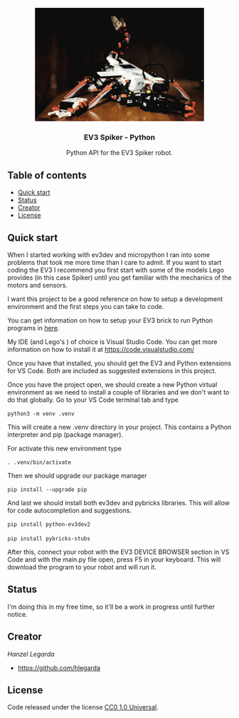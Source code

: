 <p align="center">
  <a href="">
    <img src="https://raw.githubusercontent.com/hlegarda/ev3-spiker/master/resources/spiker.jpeg" alt="Logo" width=380 height=254>
  </a>

  <h3 align="center">EV3 Spiker - Python</h3>

  <p align="center">
    Python API for the EV3 Spiker robot.
  </p>
</p>


## Table of contents

- [Quick start](#quick-start)
- [Status](#status)
- [Creator](#creator)
- [License](#license)


## Quick start

When I started working with ev3dev and micropython I ran into some problems that took me more time than I care to admit. If you want to start coding the EV3 I recommend you first start with some of the models Lego provides (in this case Spiker) until you get familiar with the mechanics of the motors and sensors. 

I want this project to be a good reference on how to setup a development environment and the first steps you can take to code.

You can get information on how to setup your EV3 brick to run Python programs in [here](https://education.lego.com/en-us/product-resources/mindstorms-ev3/teacher-resources/python-for-ev3).

My IDE (and Lego's ) of choice is Visual Studio Code. You can get more information on how to install it at https://code.visualstudio.com/

Once you have that installed, you should get the EV3 and Python extensions for VS Code. Both are included as suggested extensions in this project.

Once you have the project open, we should create a new Python virtual environment as we need to install a couple of libraries and we don't want to do that globally. Go to your VS Code terminal tab and type

	python3 -m venv .venv
This will create a new .venv directory in your project. This contains a Python interpreter and pip (package manager).

For activate this new environment type
	
	. .venv/bin/activate
Then we should upgrade our package manager
	
	pip install --upgrade pip

And last we should install both ev3dev and pybricks libraries. This will allow for code autocompletion and suggestions.
	
	pip install python-ev3dev2

	pip install pybricks-stubs	

After this, connect your robot with the EV3 DEVICE BROWSER section in VS Code and with the main.<span>py</span> file open, press F5 in your keyboard. This will download the program to your robot and will run it.

## Status

I'm doing this in my free time, so it'll be a work in progress until further notice.

## Creator

*Hanzel Legarda*

- <https://github.com/hlegarda>

## License

Code released under the license [CC0 1.0 Universal](https://creativecommons.org/publicdomain/zero/1.0/).
